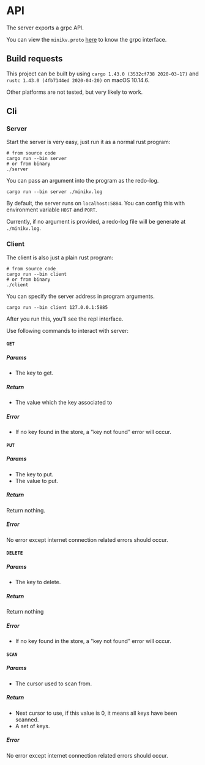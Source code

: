 # API

The server exports a grpc API.

You can view the `minikv.proto` [here](../rpc/minikv.proto) to know the grpc interface.

## Build requests

This project can be built by using `cargo 1.43.0 (3532cf738 2020-03-17)` and `rustc 1.43.0 (4fb7144ed 2020-04-20)` on macOS 10.14.6.

Other platforms are not tested, but very likely to work.

## Cli

### Server

Start the server is very easy, just run it as a normal rust program:

```shell
# from source code
cargo run --bin server
# or from binary
./server
```

You can pass an argument into the program as the redo-log.

```shell
cargo run --bin server ./minikv.log
```

By default, the server runs on `localhost:5884`. You can config this with environment variable `HOST` and `PORT`.

Currently, if no argument is provided, a redo-log file will be generate at `./minikv.log`.

### Client

The client is also just a plain rust program:

```shell
# from source code
cargo run --bin client
# or from binary
./client
```

You can specify the server address in program arguments.

```shell
cargo run --bin client 127.0.0.1:5885
```

After you run this, you'll see the repl interface.

Use following commands to interact with server:

#### `GET`

##### Params

- The key to get.

##### Return

- The value which the key associated to

##### Error

- If no key found in the store, a "key not found" error will occur.

#### `PUT`

##### Params

- The key to put.
- The value to put.

##### Return

Return nothing.

##### Error

No error except internet connection related errors should occur.

#### `DELETE`

##### Params

- The key to delete.

##### Return

Return nothing

##### Error

- If no key found in the store, a "key not found" error will occur.

#### `SCAN`

##### Params

- The cursor used to scan from.

##### Return

- Next cursor to use, if this value is 0, it means all keys have been scanned.
- A set of keys.

##### Error

No error except internet connection related errors should occur.

